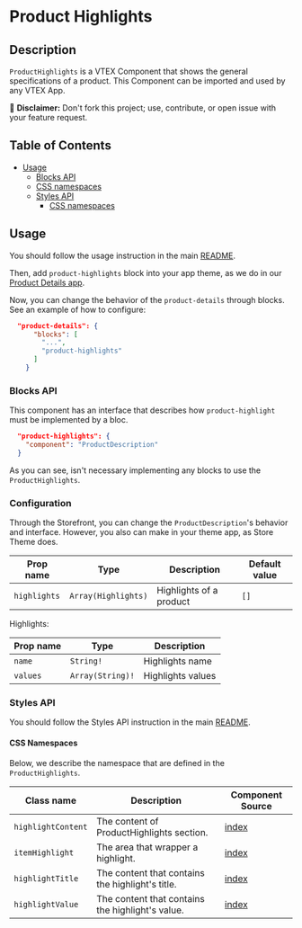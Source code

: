 # Product Highlights

## Description

`ProductHighlights` is a VTEX Component that shows the general specifications of a product.
This Component can be imported and used by any VTEX App.

:loudspeaker: **Disclaimer:** Don't fork this project; use, contribute, or open issue with your feature request.

## Table of Contents

- [Usage](#usage)
  - [Blocks API](#blocks-api)
  - [CSS namespaces](#css-namespaces)
  - [Styles API](#styles-api)
    - [CSS namespaces](#css-namespaces)

## Usage

You should follow the usage instruction in the main [README](https://github.com/vtex-apps/store-components/blob/master/README.md#usage).

Then, add `product-highlights` block into your app theme, as we do in our [Product Details app](https://github.com/vtex-apps/product-details/blob/master/store/blocks.json).

Now, you can change the behavior of the `product-details` through blocks. See an example of how to configure: 

```json
  "product-details": {
      "blocks": [
        "...",
        "product-highlights"
      ]
    }
```

### Blocks API

This component has an interface that describes how `product-highlight` must be implemented by a bloc.

```json
  "product-highlights": {
    "component": "ProductDescription"
  }
```

As you can see, isn't necessary implementing any blocks to use the `ProductHighlights`.

### Configuration

Through the Storefront, you can change the `ProductDescription`'s behavior and interface. However, you also can make in your theme app, as Store Theme does.

| Prop name    | Type                | Description             | Default value |
| ------------ | ------------------- | ----------------------- | ------------- |
| `highlights` | `Array(Highlights)` | Highlights of a product | `[]`          |

Highlights:

| Prop name | Type             | Description       |
| --------- | ---------------- | ----------------- |
| `name`    | `String!`        | Highlights name   |
| `values`  | `Array(String)!` | Highlights values |

### Styles API

You should follow the Styles API instruction in the main [README](/README.md#styles-api).

#### CSS Namespaces

Below, we describe the namespace that are defined in the `ProductHighlights`.

| Class name         | Description                                      | Component Source                                      |
| ------------------ | ------------------------------------------------ | ----------------------------------------------------- |
| `highlightContent` | The content of ProductHighlights section.        | [index](/react/components/ProductHighlights/index.js) |
| `itemHighlight`    | The area that wrapper a highlight.               | [index](/react/components/ProductHighlights/index.js) |
| `highlightTitle`   | The content that contains the highlight's title. | [index](/react/components/ProductHighlights/index.js) |
| `highlightValue`   | The content that contains the highlight's value. | [index](/react/components/ProductHighlights/index.js) |

